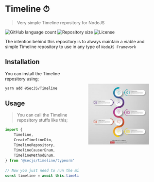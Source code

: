 # Timeline ⏱

> Very simple Timeline repository for NodeJS

<p>
  <img alt="GitHub language count" src="https://img.shields.io/github/languages/count/secjs/timeline?style=for-the-badge&logo=appveyor">

  <img alt="Repository size" src="https://img.shields.io/github/repo-size/secjs/timeline?style=for-the-badge&logo=appveyor">

  <img alt="License" src="https://img.shields.io/badge/license-MIT-brightgreen?style=for-the-badge&logo=appveyor">
</p>

The intention behind this repository is to always maintain a viable and simple Timeline repository to use in any type of `NodeJS Framework`

<img src=".github/timeline.png" width="200px" align="right" hspace="30px" vspace="100px">

## Installation

You can install the Timeline repository using;

```bash
yarn add @SecJS/Timeline
```

## Usage

> You can call the Timeline repository stuffs like this;

```js
import { 
    Timeline,    
    CreateTimelineDto, 
    TimelineRepository,    
    TimelineCauserEnum,
    TimelineMethodEnum,
} from '@secjs/timeline/typeorm'

// Now you just need to run the migrations inside @secjs/timeline/typeorm and create a timeline using all the stuffs
const timeline = await this.timelineRepository(createTimelineDto: CreateTimelineDto)
```
